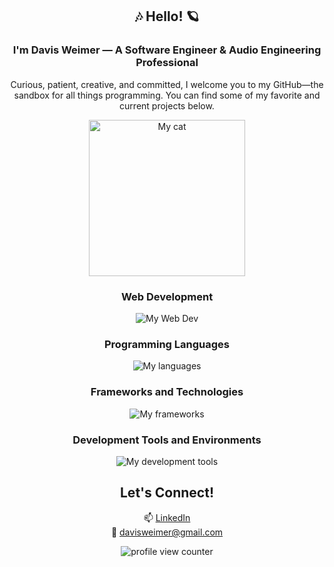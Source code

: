 <div align="center">

## 🎶 Hello! 🪐

### I'm Davis Weimer — A Software Engineer & Audio Engineering Professional

Curious, patient, creative, and committed, I welcome you to my GitHub—the sandbox for all things programming. You can find some of my favorite and current projects below.

<img src="https://github.com/DavisWeimer/DavisWeimer/assets/128326999/a2cec57a-870f-4016-8d16-df72aefd6191" alt="My cat" width="250" height="250"/>

</div>

<div align="center">
  <h3>Web Development</h3>
  <p>
    <img src="https://skillicons.dev/icons?i=github,html,css" alt="My Web Dev"/>
  </p>

  <h3>Programming Languages</h3>
  <p>
    <img src="https://skillicons.dev/icons?i=ruby,js,cpp" alt="My languages"/>
  </p>

  <h3>Frameworks and Technologies</h3>
  <p>
    <img src="https://skillicons.dev/icons?i=rails,react,postgres,graphql,nodejs,git,vite,bootstrap,tailwind" alt="My frameworks"/>
  </p>

  <h3>Development Tools and Environments</h3>
  <p>
    <img src="https://skillicons.dev/icons?i=vscode,postman" alt="My development tools"/>
  </p>
</div>

<div align="center">

## Let's Connect!

📫 [LinkedIn](https://www.linkedin.com/in/davis-weimer/)  
📧 davisweimer@gmail.com 


<p>
  <img src="https://komarev.com/ghpvc/?username=yourgithubusername&label=Profile%20views&style=flat-square" alt="profile view counter" />
</p>

</div>
